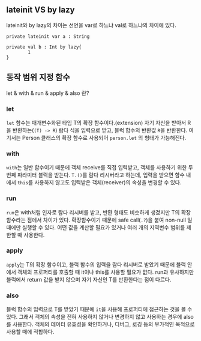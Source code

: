 ## lateinit VS by lazy

lateinit와 by lazy의 차이는 선언을 var로 하느냐 val로 하느냐의 차이에 있다.

```
private lateinit var a : String

private val b : Int by lazy{
		1
}
```



## 동작 범위 지정 함수

let & with & run & apply & also 란?



### let

`let` 함수는 매개변수화된 타입 T의 확장 함수이다.(extension) 자기 자신을 받아서 R을 반환하는(`(T) -> R`) 람다 식을 입력으로 받고, 블럭 함수의 반환값 `R`을 반환한다. 여기서는 Person 클래스의 확장 함수로 사용되어 `person.let` 의 형태가 가능해진다.



### with

`with`는 일반 함수이기 때문에 객체 receive를 직접 입력받고, 객체를 사용하기 위한 두 번째 파라미터 블럭을 받는다. `T.()`를 람다 리시버라고 하는데, 입력을 받으면 함수 내에서 `this`를 사용하지 않고도 입력받은 객체(receiver)의 속성을 변경할 수 있다.



### run 

`run`은 with처럼 인자로 람다 리시버를 받고, 반환 형태도 비슷하게 생겼지만 T의 확장함수라는 점에서 차이가 있다. 확장함수이기 때문에 safe call(`.?`)을 붙여 non-null 일 때에만 실행할 수 있다. 어떤 값을 계산할 필요가 있거나 여러 개의 지역변수 범위를 제한할 때 사용한다.



### apply

`apply`는 T의 확장 함수이고, 블럭 함수의 입력을 람다 리시버로 받았기 때문에 블럭 안에서 객체의 프로퍼티를 호출할 때 it이나 this를 사용할 필요가 없다. run과 유사하지만 블럭에서 return 값을 받지 않으며 자기 자신인 T를 반환한다는 점이 다르다.



### also

블럭 함수의 입력으로 T를 받았기 때문에 `it`을 사용해 프로퍼티에 접근하는 것을 볼 수 있다. 그래서 객체의 속성을 전혀 사용하지 않거나 변경하지 않고 사용하는 경우에 also를 사용한다. 객체의 데이터 유효성을 확인하거나, 디버그, 로깅 등의 부가적인 목적으로 사용할 때에 적합하다.

